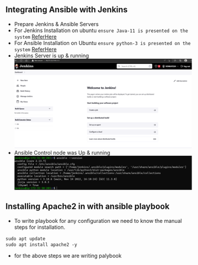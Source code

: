 Integrating Ansible with Jenkins
--------------------------------

* Prepare Jenkins & Ansible Servers
* For Jenkins Installation on ubuntu `ensure Java-11 is presented on the system` [ReferHere](https://www.jenkins.io/doc/book/installing/linux/#debianubuntu)
* For Ansible Installation on Ubuntu `ensure python-3 is presented on the system` [ReferHere](https://docs.ansible.com/ansible/latest/installation_guide/installation_distros.html#installing-ansible-on-ubuntu)
* Jenkins Server is up & running
![PreView](JA.png)
* Ansible Control node was Up & running
![PreView](JA1.png)


Installing Apache2 in with ansible playbook
--------------------------------------------

* To write playbook for any configuration we need to know the manual steps for installation.
```
sudo apt update
sudo apt install apache2 -y
```
* for the above steps we are writing palybook
